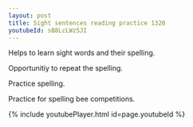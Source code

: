 ```yaml
---
layout: post
title: Sight sentences reading practice 1320
youtubeId: sB8LcLWz5JI
---
```

 
 
Helps to learn sight words and their spelling.

Opportunitiy to repeat the spelling. 

Practice spelling. 
 
Practice for spelling bee competitions. 
 
{% include youtubePlayer.html id=page.youtubeId %}
 
 
